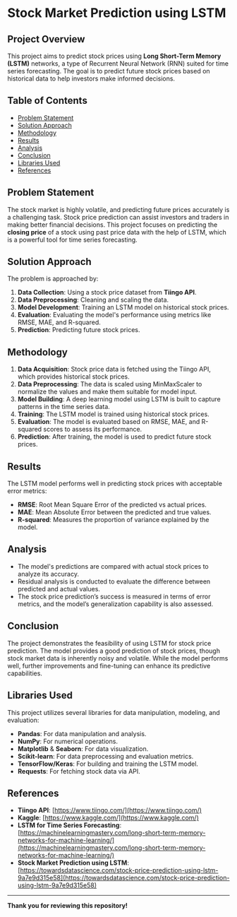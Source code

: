 # Stock Market Prediction using LSTM

## Project Overview
This project aims to predict stock prices using **Long Short-Term Memory (LSTM)** networks, a type of Recurrent Neural Network (RNN) suited for time series forecasting. The goal is to predict future stock prices based on historical data to help investors make informed decisions.

## Table of Contents
- [Problem Statement](#problem-statement)
- [Solution Approach](#solution-approach)
- [Methodology](#methodology)
- [Results](#results)
- [Analysis](#analysis)
- [Conclusion](#conclusion)
- [Libraries Used](#libraries-used)
- [References](#references)

## Problem Statement
The stock market is highly volatile, and predicting future prices accurately is a challenging task. Stock price prediction can assist investors and traders in making better financial decisions. This project focuses on predicting the **closing price** of a stock using past price data with the help of LSTM, which is a powerful tool for time series forecasting.

## Solution Approach
The problem is approached by:
1. **Data Collection**: Using a stock price dataset from **Tiingo API**.
2. **Data Preprocessing**: Cleaning and scaling the data.
3. **Model Development**: Training an LSTM model on historical stock prices.
4. **Evaluation**: Evaluating the model's performance using metrics like RMSE, MAE, and R-squared.
5. **Prediction**: Predicting future stock prices.

## Methodology
1. **Data Acquisition**: Stock price data is fetched using the Tiingo API, which provides historical stock prices.
2. **Data Preprocessing**: The data is scaled using MinMaxScaler to normalize the values and make them suitable for model input.
3. **Model Building**: A deep learning model using LSTM is built to capture patterns in the time series data.
4. **Training**: The LSTM model is trained using historical stock prices.
5. **Evaluation**: The model is evaluated based on RMSE, MAE, and R-squared scores to assess its performance.
6. **Prediction**: After training, the model is used to predict future stock prices.

## Results
The LSTM model performs well in predicting stock prices with acceptable error metrics:
- **RMSE**: Root Mean Square Error of the predicted vs actual prices.
- **MAE**: Mean Absolute Error between the predicted and true values.
- **R-squared**: Measures the proportion of variance explained by the model.

## Analysis
- The model's predictions are compared with actual stock prices to analyze its accuracy.
- Residual analysis is conducted to evaluate the difference between predicted and actual values.
- The stock price prediction’s success is measured in terms of error metrics, and the model’s generalization capability is also assessed.

## Conclusion
The project demonstrates the feasibility of using LSTM for stock price prediction. The model provides a good prediction of stock prices, though stock market data is inherently noisy and volatile. While the model performs well, further improvements and fine-tuning can enhance its predictive capabilities.

## Libraries Used
This project utilizes several libraries for data manipulation, modeling, and evaluation:
- **Pandas**: For data manipulation and analysis.
- **NumPy**: For numerical operations.
- **Matplotlib** & **Seaborn**: For data visualization.
- **Scikit-learn**: For data preprocessing and evaluation metrics.
- **TensorFlow/Keras**: For building and training the LSTM model.
- **Requests**: For fetching stock data via API.

## References
- **Tiingo API**: [https://www.tiingo.com/](https://www.tiingo.com/)
- **Kaggle**: [https://www.kaggle.com/](https://www.kaggle.com/)
- **LSTM for Time Series Forecasting**: [https://machinelearningmastery.com/long-short-term-memory-networks-for-machine-learning/](https://machinelearningmastery.com/long-short-term-memory-networks-for-machine-learning/)
- **Stock Market Prediction using LSTM**: [https://towardsdatascience.com/stock-price-prediction-using-lstm-9a7e9d315e58](https://towardsdatascience.com/stock-price-prediction-using-lstm-9a7e9d315e58)

---

**Thank you for reviewing this repository!**
